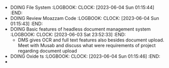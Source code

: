 - DOING File System
  :LOGBOOK:
  CLOCK: [2023-06-04 Sun 01:15:44]
  :END:
- DOING Review Moazzam Code
  :LOGBOOK:
  CLOCK: [2023-06-04 Sun 01:15:43]
  :END:
- DOING Basic features of headless document management system
  :LOGBOOK:
  CLOCK: [2023-06-03 Sat 23:52:33]
  :END:
	- DMS gives OCR and full text features also besides document upload. Meet with Musab and discuss what were requirements of project regarding document upload
- DOING Oxide ts
  :LOGBOOK:
  CLOCK: [2023-06-04 Sun 01:15:46]
  :END:
-